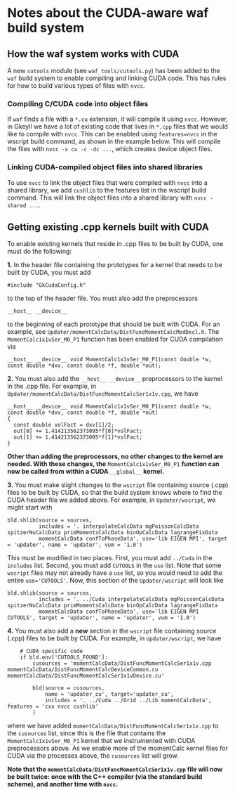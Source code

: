 # Notes about the CUDA-aware waf build system

## How the waf system works with CUDA

A new `cutools` module (see `waf_tools/cutools.py`) has been added to the `waf` build system to enable compiling and linking CUDA code. This has rules for how to build various types of files with `nvcc`.

### Compiling C/CUDA code into object files
If `waf` finds a file with a `*.cu` extension, it will compile it using `nvcc`. However, in Gkeyll we have a lot of existing code that lives in `*.cpp` files that we would like to compile with `nvcc`. This can be enabled using `features=nvcc` in the wscript build command, as shown in the example below. This will compile the files with `nvcc -x cu -c -dc ...`, which creates device object files.

### Linking CUDA-compiled object files into shared libraries
To use `nvcc` to link the object files that were compiled with `nvcc` into a shared library, we add `cushlib` to the features list in the wscript build command. This will link the object files into a shared library with `nvcc -shared ...`.

## Getting existing .cpp kernels built with CUDA

To enable existing kernels that reside in .cpp files to be built by CUDA, one must do the following:

**1.** In the header file containing the prototypes for a kernel that needs to be built by CUDA, you must add  
```
#include "GkCudaConfig.h"
```  
to the top of the header file. You must also add the preprocessors  
```
__host__ __device__
```  
to the beginning of each prototype that should be built with CUDA. For an example, see `Updater/momentCalcData/DistFuncMomentCalcModDecl.h`. 
The `MomentCalc1x1vSer_M0_P1` function has been enabled for CUDA compilation via
```
__host__ __device__ void MomentCalc1x1vSer_M0_P1(const double *w, const double *dxv, const double *f, double *out);
```

**2.** You must also add the `__host__ __device__` preprocessors to the kernel in the .cpp file. 
For example, in `Updater/momentCalcData/DistFuncMomentCalcSer1x1v.cpp`, we have
```
__host__ __device__ void MomentCalc1x1vSer_M0_P1(const double *w, const double *dxv, const double *f, double *out)
{
  const double volFact = dxv[1]/2;
  out[0] += 1.414213562373095*f[0]*volFact;
  out[1] += 1.414213562373095*f[1]*volFact;
}
```
**Other than adding the preprocessors, no other changes to the kernel are needed. With these changes, the** `MomentCalc1x1vSer_M0_P1` **function
can now be called from within a CUDA** `__global__` **kernel.**

**3.** You must make slight changes to the `wscript` file containing source (.cpp) files to be built by CUDA, so that the build system knows where to find the CUDA header file we added above. For example, in `Updater/wscript`, we might start with
```
bld.shlib(source = sources,
          includes = '. interpolateCalcData mgPoissonCalcData spitzerNuCalcData primMomentsCalcData binOpCalcData lagrangeFixData 
          momentCalcData confToPhaseData', use='lib EIGEN MPI', target = 'updater', name = 'updater', vum = '1.0')
```
This must be modified in two places. First, you must add `../Cuda` in the `includes` list. Second, you must add `CUTOOLS` in the `use` list. Note that some `wscript` files may not already have a `use` list, so you would need to add the entire `use='CUTOOLS'`. Now, this section of the `Updater/wscript` will look like
```
bld.shlib(source = sources,
          includes = '. ../Cuda interpolateCalcData mgPoissonCalcData spitzerNuCalcData primMomentsCalcData binOpCalcData lagrangeFixData 
          momentCalcData confToPhaseData', use='lib EIGEN MPI CUTOOLS', target = 'updater', name = 'updater', vum = '1.0')
```

**4.** You must also add a **new** section in the `wscript` file containing source (.cpp) files to be built by CUDA. For example, in `Updater/wscript`, we have
```
    # CUDA specific code
    if bld.env['CUTOOLS_FOUND']:
        cusources = 'momentCalcData/DistFuncMomentCalcSer1x1v.cpp momentCalcData/DistFuncMomentCalcDeviceCommon.cu momentCalcData/DistFuncMomentCalcSer1x1vDevice.cu'

        bld(source = cusources,
            name = 'updater_cu', target='updater_cu',
            includes = '. ../Cuda ../Grid ../Lib momentCalcData', features = 'cxx nvcc cushlib'
        )
```

where we have added `momentCalcData/DistFuncMomentCalcSer1x1v.cpp` to the `cusources` list, since this is the file that contains the 
`MomentCalc1x1vSer_M0_P1` kernel that we instrumented with CUDA preprocessors above. As we enable more of the momentCalc kernel files for 
CUDA via the processes above, the `cusources` list will grow.

**Note that the `momentCalcData/DistFuncMomentCalcSer1x1v.cpp` file will now be built twice: 
once with the C++ compiler (via the standard build scheme), and another time with ``nvcc``.**


